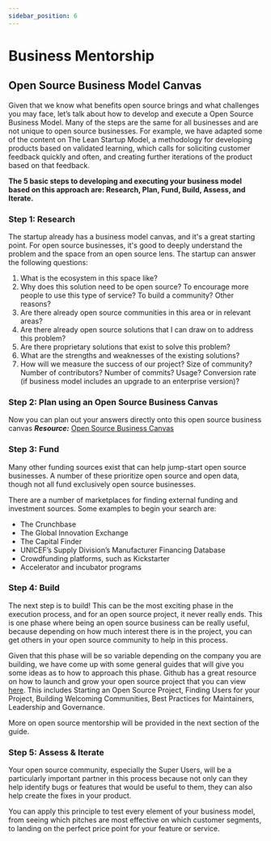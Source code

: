 ```yaml
---
sidebar_position: 6
---
```


# Business Mentorship

## Open Source Business Model Canvas
Given that we know what benefits open source brings and what challenges you may face, let’s talk about how to develop and execute a Open Source Business Model. Many of the steps are the same for all businesses and are not unique to open source businesses. For example, we have adapted some of the content on The Lean Startup Model, a methodology for developing products based on validated learning, which calls for soliciting customer feedback quickly and often, and creating further iterations of the product based on that feedback.  

**The 5 basic steps to developing and executing your business model based on this approach are: Research, Plan, Fund, Build, Assess, and Iterate.** 

### Step 1: Research
The startup already has a business model canvas, and it's a great starting point.  For open source businesses, it's good to deeply understand the problem and the space from an open source lens.  The startup can answer the following questions: 

1. What is the ecosystem in this space like? 
2. Why does this solution need to be open source? To encourage more people to use this type of service? To build a community? Other reasons? 
3. Are there already open source communities in this area or in relevant areas? 
4. Are there already open source solutions that I can draw on to address this problem? 
5. Are there proprietary solutions that exist to solve this problem? 
6. What are the strengths and weaknesses of the existing solutions? 
7. How will we measure the success of our project? Size of community? Number of contributors? Number of commits? Usage? Conversion rate (if business model includes an upgrade to an enterprise version)? 

### Step 2: Plan using an Open Source Business Canvas
Now you can plan out your answers directly onto this open source business canvas
_**Resource:**_  [Open Source Business Canvas](https://www.slideshare.net/GabyFachler/open-source-canvas) 

### Step 3: Fund
Many other funding sources exist that can help jump-start open source businesses. A number of these prioritize open source and open data, though not all fund exclusively open source businesses. 

There are a number of marketplaces for finding external funding and investment sources. Some examples to begin your search are: 

* The Crunchbase 
* The Global Innovation Exchange 
* The Capital Finder 
* UNICEF’s Supply Division’s Manufacturer Financing Database 
* Crowdfunding platforms, such as Kickstarter 
* Accelerator and incubator programs

### Step 4: Build 
The next step is to build! This can be the most exciting phase in the execution process, and for an open source project, it never really ends. This is one phase where being an open source business can be really useful, because depending on how much interest there is in the project, you can get others in your open source community to help in this process.  

Given that this phase will be so variable depending on the company you are building, we have come up with some general guides that will give you some ideas as to how to approach this phase. Github has a great resource on how to launch and grow your open source project that you can view [here](https://opensource.guide/). This includes Starting an Open Source Project, Finding Users for your Project, Building Welcoming Communities, Best Practices for Maintainers, Leadership and Governance. 

More on open source mentorship will be provided in the next section of the guide.

### Step 5: Assess & Iterate
Your open source community, especially the Super Users, will be a particularly important partner in this process because not only can they help identify bugs or features that would be useful to them, they can also help create the fixes in your product. 

You can apply this principle to test every element of your business model, from seeing which pitches are most effective on which customer segments, to landing on the perfect price point for your feature or service.